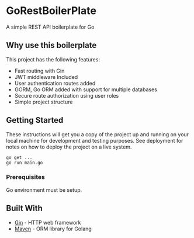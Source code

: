 # GoRestBoilerPlate
A simple REST API boilerplate for Go

## Why use this boilerplate
This project has the following features:
* Fast routing with Gin
* JWT middleware Included
* User authentication routes added
* GORM, Go ORM added with support for multiple databases
* Secure route authorization using user roles
* Simple project structure

## Getting Started

These instructions will get you a copy of the project up and running on your local machine for development and testing purposes. See deployment for notes on how to deploy the project on a live system.
```
go get ...
go run main.go
```

### Prerequisites

Go environment must be setup.
   
## Built With

* [Gin](https://github.com/gin-gonic/gin) - HTTP web framework
* [Maven](http://jinzhu.me/gorm/) - ORM library for Golang
 